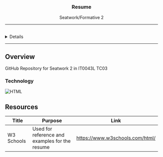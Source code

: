 <a name="readme-top">

<br/>

<br />
<div align="center">
<!-- TODO: Change Title to the name of the title of your Project -->
  <h3 align="center">Resume</h3>
</div>
<!-- TODO: Make a short description -->
<div align="center">
  Seatwork/Formative 2
</div>

---
<br />

<!-- TODO: If you want to add more layers for your readme -->
<details>
  <summary>Table of Content</summary>
  <ol>
    <li>
      <a href="#overview">Overview</a>
    </li>
    <li>
      <a href="#resources">Resources</a>
    </li>
  </ol>
</details>

---

## Overview

<!-- TODO: To be changed -->
<!-- The following are just sample -->
GitHub Repository for Seatwork 2 in IT0043L TC03

### Technology
<!-- TODO: List of Technology Used -->
![HTML](https://img.shields.io/badge/HTML-E34F26?style=for-the-badge&logo=html5&logoColor=white)


## Resources

<!-- TODO: Add References -->
| Title | Purpose | Link |
|-|-|-|
| W3 Schools | Used for reference and examples for the resume | https://www.w3schools.com/html/ |
